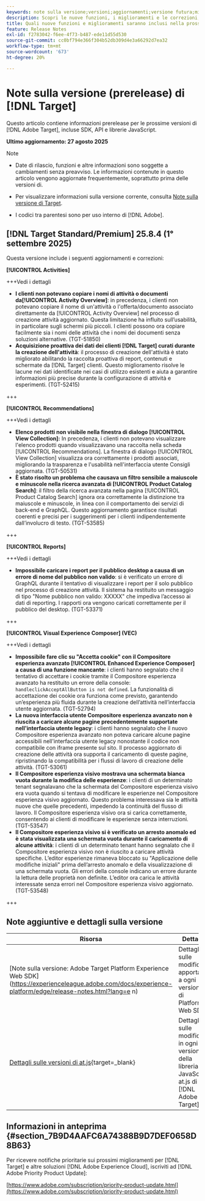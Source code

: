 ```yaml
---
keywords: note sulla versione;versioni;aggiornamenti;versione futura;miglioramenti;nuove funzioni;correzioni;aggiornamenti;prerelease;early access
description: Scopri le nuove funzioni, i miglioramenti e le correzioni, compresi SDK, API e librerie JavaScript, inclusi nella prossima versione di [!DNL Target].
title: Quali nuove funzioni e miglioramenti saranno inclusi nella prossima versione [!DNL Target] ?
feature: Release Notes
exl-id: f2783042-f6ee-4f73-b487-ede11d55d530
source-git-commit: cc0bf794e366f304b52db309d4e3a66292d7ea32
workflow-type: tm+mt
source-wordcount: '673'
ht-degree: 20%

---
```


# Note sulla versione (prerelease) di [!DNL Target]

Questo articolo contiene informazioni prerelease per le prossime versioni di [!DNL Adobe Target], incluse SDK, API e librerie JavaScript.

**Ultimo aggiornamento: 27 agosto 2025**

>[!NOTE]
>
>* Date di rilascio, funzioni e altre informazioni sono soggette a cambiamenti senza preavviso. Le informazioni contenute in questo articolo vengono aggiornate frequentemente, soprattutto prima delle versioni di.
>
>* Per visualizzare informazioni sulla versione corrente, consulta [Note sulla versione di Target](release-notes.md).
>
>* I codici tra parentesi sono per uso interno di [!DNL Adobe].

## [!DNL Target Standard/Premium] 25.8.4 (1° settembre 2025)

Questa versione include i seguenti aggiornamenti e correzioni:

**[!UICONTROL Activities]**

+++Vedi i dettagli
* **I clienti non potevano copiare i nomi di attività o documenti da[!UICONTROL Activity Overview]**: in precedenza, i clienti non potevano copiare il nome di un&#39;attività o l&#39;offerta/documento associato direttamente da [!UICONTROL Activity Overview] nel processo di creazione attività aggiornato. Questa limitazione ha influito sull’usabilità, in particolare sugli schermi più piccoli. I clienti possono ora copiare facilmente sia i nomi delle attività che i nomi dei documenti senza soluzioni alternative. (TGT-51850)
* **Acquisizione proattiva dei dati dei clienti [!DNL Target] curati durante la creazione dell&#39;attività**: il processo di creazione dell&#39;attività è stato migliorato abilitando la raccolta proattiva di report, contenuti e schermate da [!DNL Target] clienti. Questo miglioramento risolve le lacune nei dati identificate nei casi di utilizzo esistenti e aiuta a garantire informazioni più precise durante la configurazione di attività e esperimenti. (TGT-52415)

+++

**[!UICONTROL Recommendations]**

+++Vedi i dettagli
* **Elenco prodotti non visibile nella finestra di dialogo [!UICONTROL View Collection]:** In precedenza, i clienti non potevano visualizzare l&#39;elenco prodotti quando visualizzavano una raccolta nella scheda [!UICONTROL Recommendations]. La finestra di dialogo [!UICONTROL View Collection] visualizza ora correttamente i prodotti associati, migliorando la trasparenza e l&#39;usabilità nell&#39;interfaccia utente Consigli aggiornata. (TGT-50531)
* **È stato risolto un problema che causava un filtro sensibile a maiuscole e minuscole nella ricerca avanzata di [!UICONTROL Product Catalog Search]**: il filtro della ricerca avanzata nella pagina [!UICONTROL Product Catalog Search] ignora ora correttamente la distinzione tra maiuscole e minuscole, in linea con il comportamento dei servizi di back-end e GraphQL. Questo aggiornamento garantisce risultati coerenti e precisi per i suggerimenti per i clienti indipendentemente dall’involucro di testo. (TGT-53585)

+++

**[!UICONTROL Reports]**

+++Vedi i dettagli
* **Impossibile caricare i report per il pubblico desktop a causa di un errore di nome del pubblico non valido**: si è verificato un errore di GraphQL durante il tentativo di visualizzare i report per il solo pubblico nel processo di creazione attività. Il sistema ha restituito un messaggio di tipo &quot;Nome pubblico non valido: XXXXX&quot; che impediva l’accesso ai dati di reporting. I rapporti ora vengono caricati correttamente per il pubblico del desktop. (TGT-53371)

+++

**[!UICONTROL Visual Experience Composer] (VEC)**

+++Vedi i dettagli
* **Impossibile fare clic su &quot;Accetta cookie&quot; con il Compositore esperienza avanzato [!UICONTROL Enhanced Experience Composer] a causa di una funzione mancante**: i clienti hanno segnalato che il tentativo di accettare i cookie tramite il Compositore esperienza avanzato ha restituito un errore della console: `handleclickAcceptAllButton is not defined`. La funzionalità di accettazione dei cookie ora funziona come previsto, garantendo un’esperienza più fluida durante la creazione dell’attività nell’interfaccia utente aggiornata. (TGT-52794)
* **La nuova interfaccia utente Compositore esperienza avanzato non è riuscita a caricare alcune pagine precedentemente supportate nell&#39;interfaccia utente legacy**: i clienti hanno segnalato che il nuovo Compositore esperienza avanzato non poteva caricare alcune pagine accessibili nell&#39;interfaccia utente legacy nonostante il codice non compatibile con iframe presente sul sito. Il processo aggiornato di creazione delle attività ora supporta il caricamento di queste pagine, ripristinando la compatibilità per i flussi di lavoro di creazione delle attività. (TGT-53061)
* **Il Compositore esperienza visivo mostrava una schermata bianca vuota durante la modifica delle esperienze**: i clienti di un determinato tenant segnalavano che la schermata del Compositore esperienza visivo era vuota quando si tentava di modificare le esperienze nel Compositore esperienza visivo aggiornato. Questo problema interessava sia le attività nuove che quelle precedenti, impedendo la continuità del flusso di lavoro. Il Compositore esperienza visivo ora si carica correttamente, consentendo ai clienti di modificare le esperienze senza interruzioni. (TGT-53547)
* **Il Compositore esperienza visivo si è verificato un arresto anomalo ed è stata visualizzata una schermata vuota durante il caricamento di alcune attività**: i clienti di un determinato tenant hanno segnalato che il Compositore esperienza visivo non è riuscito a caricare attività specifiche. L’editor esperienze rimaneva bloccato su &quot;Applicazione delle modifiche iniziali&quot; prima dell’arresto anomalo e della visualizzazione di una schermata vuota. Gli errori della console indicano un errore durante la lettura delle proprietà non definite. L’editor ora carica le attività interessate senza errori nel Compositore esperienza visivo aggiornato. (TGT-53548)

+++

## Note aggiuntive e dettagli sulla versione

| Risorsa | Dettagli |
|--- |--- |
| [Note sulla versione: Adobe Target Platform Experience Web SDK]&#x200B;(https://experienceleague.adobe.com/docs/experience-platform/edge/release-notes.html?lang=e n) | Dettagli sulle modifiche apportate a ogni versione di Platform Web SDK. |
| [Dettagli sulle versioni di at.js](https://experienceleague.adobe.com/docs/target-dev/developer/client-side/at-js-implementation/target-atjs-versions.html?lang=it){target=_blank} | Dettagli sulle modifiche in ogni versione della libreria JavaScript at.js di [!DNL Adobe Target]. |

## Informazioni in anteprima {#section_7B9D4AAFC6A74388B9D7DEF0658D8B63}

Per ricevere notifiche prioritarie sui prossimi miglioramenti per [!DNL Target] e altre soluzioni [!DNL Adobe Experience Cloud], iscriviti ad [!DNL Adobe Priority Product Update]:

[https://www.adobe.com/subscription/priority-product-update.html](https://www.adobe.com/subscription/priority-product-update.html)
